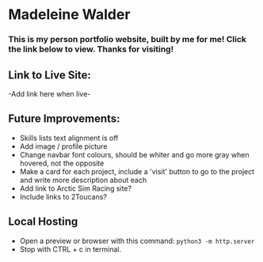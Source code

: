 # Madeleine Walder

### This is my person portfolio website, built by me for me! Click the link below to view. Thanks for visiting!

## Link to Live Site:

-Add link here when live-

## Future Improvements:
- Skills lists text alignment is off
- Add image / profile picture
- Change navbar font colours, should be whiter and go more gray when hovered, not the opposite
- Make a card for each project, include a 'visit' button to go to the project and write more description about each
- Add link to Arctic Sim Racing site?
- Include links to 2Toucans?

## Local Hosting

- Open a preview or browser with this command: ```python3 -m http.server```
- Stop with CTRL + c in terminal.